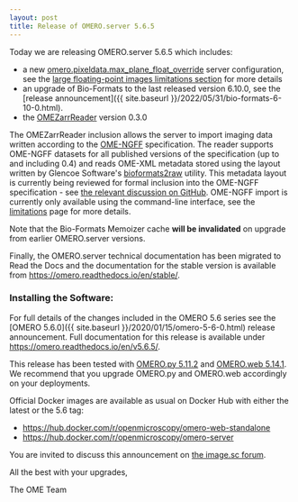 ```yaml
---
layout: post
title: Release of OMERO.server 5.6.5
---
```


Today we are releasing OMERO.server 5.6.5 which includes:

-   a new [omero.pixeldata.max_plane_float_override](https://omero.readthedocs.io/en/v5.6.5/sysadmins/config.html#omero.pixeldata.max_plane_float_override)
    server configuration, see the [large floating-point images limitations section](https://omero.readthedocs.io/en/v5.6.5-2/sysadmins/limitations.html#float-limitations) for more details
-   an upgrade of Bio-Formats to the last released version 6.10.0, see the [release announcement]({{ site.baseurl }}/2022/05/31/bio-formats-6-10-0.html).
-   the [OMEZarrReader](https://github.com/ome/ZarrReader/) version 0.3.0

The OMEZarrReader inclusion allows the server to import imaging data written according to the 
[OME-NGFF](https://ngff.openmicroscopy.org/) specification. The reader supports OME-NGFF datasets
for all published versions of the specification (up to and including 0.4) and reads OME-XML
metadata stored using the layout written by Glencoe Software's
[bioformats2raw](https://github.com/glencoesoftware/bioformats2raw) utility. This
metadata layout is currently being reviewed for formal inclusion into the OME-NGFF specification - see
[the relevant discussion on GitHub](https://github.com/ome/ngff/pull/112).
OME-NGFF import is currently only available using the command-line interface, see the
[limitations](https://omero.readthedocs.io/en/stable/sysadmins/limitations.html#ngff-limitations) page
for more details.

Note that the Bio-Formats Memoizer cache **will be invalidated** on upgrade from earlier OMERO.server versions.

Finally, the OMERO.server technical documentation has been migrated to Read the Docs and
the documentation for the stable version is available from <https://omero.readthedocs.io/en/stable/>.

### Installing the Software:

For full details of the changes included in the OMERO 5.6 series see the
[OMERO 5.6.0]({{ site.baseurl }}/2020/01/15/omero-5-6-0.html) release
announcement. Full documentation for this release is available
under <https://omero.readthedocs.io/en/v5.6.5/>.

This release has been tested with
[OMERO.py 5.11.2](https://pypi.org/project/omero-py/5.11.2/) and
[OMERO.web 5.14.1](https://pypi.org/project/omero-web/5.14.1/). We
recommend that you upgrade OMERO.py and OMERO.web accordingly on your deployments.

Official Docker images are available as usual on Docker Hub with either
the latest or the 5.6 tag:

* <https://hub.docker.com/r/openmicroscopy/omero-web-standalone>
* <https://hub.docker.com/r/openmicroscopy/omero-server>

You are invited to discuss this announcement on
[the image.sc forum](https://forum.image.sc/tags/c/data-management/omero).

All the best with your upgrades,

The OME Team
